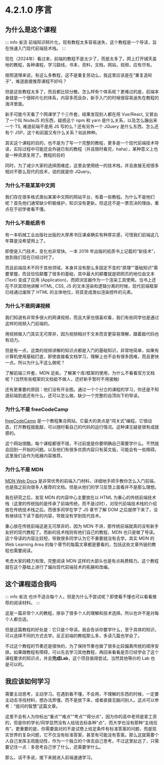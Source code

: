 # 4.2.1.0 序言

## 为什么是这个课程

::: info 省流
前端知识碎片化，现有教程太多容易迷失，这个教程是一个导读，旨在快速入门现代前端技术栈。
:::

现在（2024年）看过来，前端的教程不是太少了，而是太多了，网上打开铺天盖地的教程，各种课程，学习路线，书本，资料，文档，网站，视频，应有尽有。

按照道理来说，有这么多教程，这不是重复劳动么，我这里应该是在“重复造轮子”，难道直接推荐课程不好吗？

但是这些教程太多了，而且都比较分散。怎么样有个体系呢？更难过的是，前端本身就是一个很碎片化的体系，内容多而且杂，新手入门的时候很容易迷失在教程的海洋里面。

新手可能今天看了个网课学了个三件套，结果发现别人都在用 Vue/React, 又冒出了一个叫 NodeJS 的东西，疑惑这个 npm 和 yarn 是什么关系，以及怎么蹦出来一个 TS, 难道前端不是用 JS 写的么？还有另外一个 JQuery 是什么东西，怎么还有个 JSP，这个和前面又有什么关系？如此种种。

其实这个课程的目的，也不是为了写一个完整的教程，更多是一个现代前端技术导读，实际过程中可能还会外链已有的教程（并且限时看完，haha），某种意义上也是一种资源复用了。教程的目的

同时，为了减少大家的选择困难症，这里会使用统一的技术栈，并且直接无视很多相对不那么现代的技术，说的就是你 JQuery。

### 为什么不是某某中文网

我们存在很多格式类似某某中文网的网站平台，有着一些教程。为什么不是他们呢？首先他们通常缺少积极维护，知识没有更新。但这还不是一票否决的理由，重点在于初学者看不懂。

### 为什么不是纸质书

有一本机械工业出版社出版的大厚黑书压课桌确实有种厚实感，可惜我们前端这几年算是没希望用上了。

即使是入门技术，变化也非常快。一本 2018 年出版的纸质书上记载的“新技术”，放到我们现在已经过时了。

而且前端技术不同于其他领域，本身并没有那么多固定不变的“原理”“基础知识”需要掌握，而且恰恰颠覆了很多的基础，其中最大的颠覆就是把网页的地位由文本 (Text) 变成了应用 (Application)，而把浏览器作为一个渲染工具使用。当书上还在不厌其烦地讲解 HTML, CSS, JS 的文本渲染和逻辑分离的时候，现代前端框架已经通过废除了 HTML 的主体地位，将其变成类似渲染控件的元素。

### 为什么不是网课视频

我们知道有非常多很火的网课视频，而且大家也很喜欢看，我们有些同学也是通过这样的视频入门前端的。

用视频做入门其实无可厚非，因为视频相对于文本而言更容易理解，跟着敲代码也有动力。

但是有一点，这类的视频讲解的知识点都是入门的基础知识，非常地简单，如果有计算机使用基础打底，即使直接看文档学习，理解上也不会有很多困难，而且更快一点。所以为什么不这么做呢？

了解前端三件套，MDN 足矣。了解某个库/框架的使用，为什么不看看官方文档呢？(当然有些框架的文档挺不做人，还好新手暂时不用接触)

还有更重要的原因：他们没有开全图。通过一个个分立的课程的学习，你还是不知道前端到底还有什么，还可以怎么做。缺少一个完整的自顶向下的导读。

### 为什么不是 freeCodeCamp

[freeCodeCamp](https://www.freecodecamp.org/) 是一个教程集合网站。它最大的卖点是“闯关式”编程。它很动态，打开教程就能敲，可以随时看自己的代码的运行情况。这种课无疑是很有成就感的。

这个网站很酷，每个课程都很不错，不过前提是你要明确自己需要学什么。不然就会回到一开始的问题。以及他们有很多优质内容只有英文版，可能会有一些障碍。这里我们会作为拓展内容推荐。

### 为什么不是 MDN

[MDN Web Docs](https://developer.mozilla.org/zh-CN/) 是非常优秀的前端入门材料，详细地手把手教你怎么入门前端，也是我之前向很多人推荐的文档。但是从他们的学习反馈上面看并不是那么理想。

我在研究之后，发现 MDN 的内容中心主要放在以 HTML 为重心的传统前端技术栈（这里的传统指的是传承了前端传统，而不是过时），对现代前端技术栈的介绍放在传统技术栈之后。而很多同学在学了 JS 章节了解 DOM 之后就停下来了，没有继续往下读下面的内容，导致没有学到现代技术。

重心放在传统前端这是无可厚非的，因为 MDN 不讲，那传统前端就真的没有新手友好的现代教程了。而新的技术栈则有他们自己的教程，MDN 也只是做了导读。这个导读的内容比较短，导致很多同学认为它不重要就没有去学。其实 MDN 的 Web Learning Area 的每个章节的每篇文章都是要看的，包括这些文章外链的教程也需要阅读。

考虑大家的精力有限，完整阅读 MDN 这样的大部头也是有点耗费精力。这个教程就在这个基础上进行了偏向现代前端技术的拓展和改编。

## 这个课程适合我吗


::: info 省流
也许不适合每个人，但是为什么不尝试呢？即使看不懂也可以看看推荐的阅读材料。
:::

这是一篇非常个人的教程，掺杂了很多个人的理解和技术选择。所以也许不是对每个人都合适。

但是这篇教程的好处是：它只是个导读。我会告诉你要学什么，至于具体的知识，可以选择不同的方式去学。反正前端的教程那么多，多读几篇也学会了。

不过这个教程的节奏还是很快的，为了保持节奏也做了很多比较偏离传统的顺序安排。如果跟教程有障碍，可以先去学习其他教程，再回来看看是否已经学会了这个课程要求的知识点，并且**完成Lab**，这个项目值得尝试。当然其他等价的 Lab 也是可以的。

## 我应该如何学习

需要主动思考，主动学习。在遇到看不懂，不会用，不理解的东西的时候，一定要主动去寻找材料，想办法弄懂，而不是放下来，或者直接无脑问别人。这点可以参考：“提问的智慧”这篇文章。

这里不会有人为你标出“重点”“难点”“考点”“得分点”，因为你的高中老师是拿工资的，但是你的学长/同学显然没有人给钱去标各种“点”，而大学也没有那种“主线任务”。更重要的是，你需要面对的不是试卷上给定条件有标准答案的问题，而是现实世界的复杂问题，它不仅没有标准答案，甚至有可能没有答案。那么这就需要个人自己发挥主观能动性，作为一个独立的个体去自己思考。不过这里扯远了，只需要记住一点：多思考自己学了什么，还需要学什么。

那么，话不多说，接下来就进入前端速通学习。